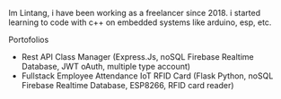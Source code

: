 Im Lintang, i have been working as a freelancer since 2018. i started learning to code with c++ on embedded systems like arduino, esp, etc.

Portofolios
- <a>Rest API Class Manager</a> (Express.Js, noSQL Firebase Realtime Database, JWT oAuth, multiple type account)
- Fullstack Employee Attendance IoT RFID Card (Flask Python, noSQL Firebase Realtime Database, ESP8266, RFID card reader)

<!---
lintabong/lintabong is a ✨ special ✨ repository because its `README.md` (this file) appears on your GitHub profile.
You can click the Preview link to take a look at your changes.
--->
